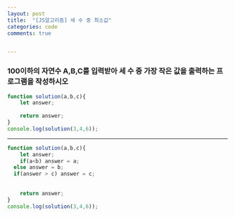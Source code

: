 ```yaml
---
layout: post
title:  "[JS알고리즘] 세 수 중 최소값"
categories: code 
comments: true


---
```




### 100이하의 자연수 A,B,C를 입력받아 세 수 중 가장 작은 값을 출력하는 프로그램을 작성하시오

~~~javascript
function solution(a,b,c){
	let answer;
	
	return answer;
}
console.log(solution(3,4,6));
~~~



---

~~~javascript
function solution(a,b,c){
	let answer;
	if(a<b) answer = a;
  else answer = b;
  if(answer > c) answer = c; 
  
  
	return answer;
}
console.log(solution(3,4,6));
~~~

